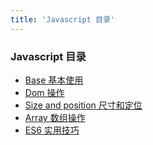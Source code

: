 ```yaml
---
title: 'Javascript 目录'
---
```

<!-- ---
layout: AboutLayout
--- -->

### Javascript 目录

- [Base 基本使用](./base.md)
- [Dom 操作](./dom.md)
- [Size and position 尺寸和定位](./size&Position.md)
- [Array 数组操作](./array.md)
- [ES6 实用技巧](./es6.md)
